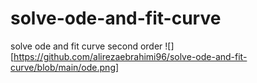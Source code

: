 # solve-ode-and-fit-curve
solve ode and fit curve second order
![][https://github.com/alirezaebrahimi96/solve-ode-and-fit-curve/blob/main/ode.png]
